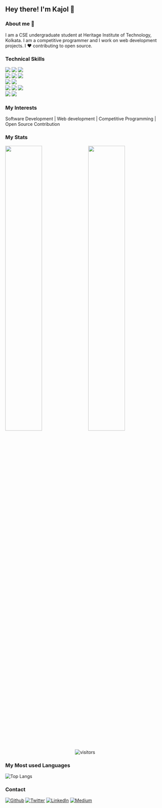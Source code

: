 ## Hey there! I'm Kajol 👋

### About me 👩

I am a CSE undergraduate student at Heritage Institute of Technology, Kolkata. I am a competitive programmer and I work on web development projects. I ❤ contributing to open source.



### Technical Skills
<img src="https://img.shields.io/badge/-Angular-%23cc0000?style=flat&logo=Angular"> <img src="https://img.shields.io/badge/-NodeJS-black?style=flat&logo=node.js"> <img src="https://img.shields.io/badge/-MongoDB-yellow?style=flat&logo=mongoDB"> <br />
<img src="https://img.shields.io/badge/-django-black?style=flat&logo=django"> <img src="https://img.shields.io/badge/-Firebase-black?style=flat&logo=Firebase">  <img src="https://img.shields.io/badge/-AWS-orange"> <br />
<img src="https://img.shields.io/badge/-C%20&%20C++-659ad2?style=flat&logo=c%2B%2B&logoColor=ffffff"> <img src="https://img.shields.io/badge/-Python%203-black?style=flat&logo=python&logoColor=white"> <br />
<img src = "https://img.shields.io/badge/-HTML5-E34F26?style=flat&logo=html5&logoColor=white"> <img src = "https://img.shields.io/badge/-CSS3-1572B6?style=flat&logo=css3&logoColor=white"> 
<img src="https://img.shields.io/badge/-Bootstrap-563D7C?style=flat&logo=bootstrap&logoColor=white"> <br />
<img src="https://img.shields.io/badge/-Problem%20Solving-ffa804?style=flat"> <img src="https://img.shields.io/badge/-Database%20Management-4d008f?style=flat"> <br />

### My Interests

Software Development | Web development | Competitive Programming | Open Source Contribution


### My Stats

<img  src="https://github-readme-stats.vercel.app/api?username=Kajol-Kumari&show_icons=true&hide_border=true&theme=dark" width="48%" align="right" >
<img  src="https://github-readme-streak-stats.herokuapp.com/?user=Kajol-Kumari&theme=dark" width="48%" >
<br>
<br>
<div align="center">

![visitors](https://visitor-badge.laobi.icu/badge?page_id=Kajol-Kumari.Kajol-Kumari)
</div>
<!-- ![Kajol's Github Stats](https://github-readme-stats.vercel.app/api?username=Kajol-Kumari&count_private=true&show_icons=true&theme=radical) -->


### My Most used Languages

![Top Langs](https://github-readme-stats.vercel.app/api/top-langs/?username=KAJOL-KUMARI&show_icons=true&theme=radical)


### Contact

<!-- <a href="https://www.linkedin.com/in/kajol-kumari-73245b166/">
  <img align="left" alt="Kajol Kuamri|Linkedin" width="22px" src="https://cdn.jsdelivr.net/npm/simple-icons@v3/icons/linkedin.svg" />
</a>
<a href="https://twitter.com/_Kajol_singh_">
  <img align="left" alt="Kajol Kumari| Twitter" width="22px" src="https://cdn.jsdelivr.net/npm/simple-icons@v3/icons/twitter.svg" />
</a>
<a href="mailto:kajolkumarisingh222@gmail.com">
  <img align="left" alt="Kajol Kumari| Gmail" width="22px" src="https://cdn.jsdelivr.net/npm/simple-icons@v3/icons/gmail.svg" />
</a>
<a href="https://medium.com/@kajol_singh">
  <img align="left" alt="Kajol Kumari| Medium" width="22px" src="https://cdn.jsdelivr.net/npm/simple-icons@v3/icons/medium.svg" />
</a> -->

<p>
<a href="https://github.com/Kajol-Kumari"><img alt="Github" src="https://camo.githubusercontent.com/297212f5cfd71f14f1a774a22bfd24b24bfa996aa72f4d941f790c8606ca8f0d/68747470733a2f2f696d672e736869656c64732e696f2f62616467652f4769744875622d2532333132313030452e7376673f267374796c653d666f722d7468652d6261646765266c6f676f3d476974687562266c6f676f436f6c6f723d7768697465" data-canonical-src="https://img.shields.io/badge/GitHub-%2312100E.svg?&amp;style=for-the-badge&amp;logo=Github&amp;logoColor=white" style="max-width:100%;"></a> 
<a href="https://twitter.com/_Kajol_singh_" rel="nofollow"><img alt="Twitter" src="https://camo.githubusercontent.com/e1c2fd3bcd4ed13889ed78d1e814261a7cfbc79ae826198b7813850b15a8d956/68747470733a2f2f696d672e736869656c64732e696f2f62616467652f747769747465722d2532333144413146322e7376673f267374796c653d666f722d7468652d6261646765266c6f676f3d74776974746572266c6f676f436f6c6f723d7768697465" data-canonical-src="https://img.shields.io/badge/twitter-%231DA1F2.svg?&amp;style=for-the-badge&amp;logo=twitter&amp;logoColor=white" style="max-width:100%;"></a>
<a href="https://www.linkedin.com/in/kajol-kumari-73245b166/" rel="nofollow"><img alt="LinkedIn" src="https://camo.githubusercontent.com/a493f6833f99fb3c85788d6d9305e6b7a42b838e5ee5d138fd9a8214a7e77472/68747470733a2f2f696d672e736869656c64732e696f2f62616467652f6c696e6b6564696e2d2532333030373742352e7376673f267374796c653d666f722d7468652d6261646765266c6f676f3d6c696e6b6564696e266c6f676f436f6c6f723d7768697465" data-canonical-src="https://img.shields.io/badge/linkedin-%230077B5.svg?&amp;style=for-the-badge&amp;logo=linkedin&amp;logoColor=white" style="max-width:100%;"></a> 
<a href="https://medium.com/@kajol_singh" rel="nofollow"><img alt="Medium" src="https://camo.githubusercontent.com/49c80c79c674e543c2c7c2ee7930cc15791f4bd56da17c4b3c91c273349bef8d/68747470733a2f2f696d672e736869656c64732e696f2f62616467652f6d656469756d2d2532333132313030452e7376673f267374796c653d666f722d7468652d6261646765266c6f676f3d6d656469756d266c6f676f436f6c6f723d7768697465" data-canonical-src="https://img.shields.io/badge/medium-%2312100E.svg?&amp;style=for-the-badge&amp;logo=medium&amp;logoColor=white" style="max-width:100%;"></a>
</p>